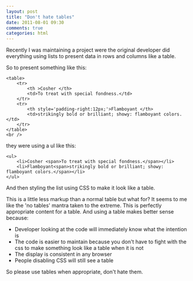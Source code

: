 ```yaml
---
layout: post
title: "Don't hate tables"
date: 2011-08-01 09:30
comments: true
categories: html
---
```


Recently I was maintaining a project were the original developer did everything using lists to present data in rows and columns like a table. 

So to present something like this:

	<table>
		<tr>
			<th >Cosher </th>
			<td>To treat with special fondness.</td>
		</tr>
		<tr>
			<th style='padding-right:12px;'>Flamboyant </th>
			<td>strikingly bold or brilliant; showy: flamboyant colors.</td>
		</tr>
	</table>
	<br />

they were using a ul like this:

	<ul>
		<li>Cosher <span>To treat with special fondness.</span></li>
		<li>Flamboyant<span>strikingly bold or brilliant; showy: flamboyant colors.</span></li>
	</ul>
	
And then styling the list using CSS to make it look like a table.

This is a little less markup than a normal table but what for? It seems to me like the 'no tables' mantra taken to the extreme. This is perfectly appropriate content for a table. And using a table makes better sense because:

- Developer looking at the code will immediately know what the intention is
- The code is easier to maintain because you don't have to fight with the css to make something look like a table when it is not
- The display is consistent in any browser
- People disabling CSS will still see a table

So please use tables when appropriate, don't hate them.
